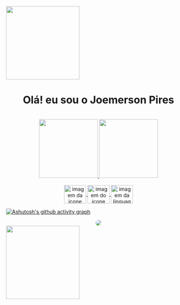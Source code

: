 ###

<img align="center" height="200" wudth=160em src="https://capsule-render.vercel.app/api?type=waving&color=1E90F8&height=120&section=header"/>

 <h1  align="center" >Olá! eu sou o Joemerson Pires</h1>

<div align="center" style="display: inline_block"><br>
  <a href="https://github.com/joemersonpires">
  <img height="160em" src="https://github-readme-stats.vercel.app/api?username=joemersonpires&show_icons=true&theme=radical&include_all_commits=true&count_private=true"/>
  <img height="160em" src="https://github-readme-stats.vercel.app/api/top-langs/?username=joemersonpires&layout=compact&langs_count=7&theme=radical"/>
</div>
 <div align="center" style="display: inline_block"><br>
<img align="center" height="50" width="60" src="https://comofazerumsite.com/imagens/HTML5.png" alt="imagem da icone html5">
<img align="center" height="50" width="60" src="https://cdn.iconscout.com/icon/free/png-256/css3-2038878-1720091.png" alt="imagem do icone css">
<img align="center" height="50" width="60" src="https://cdn.iconscout.com/icon/free/png-256/javascript-2038874-1720087.png" alt="imagem da linguagem em JavaScript">
</div>



[![Ashutosh's github activity graph](https://github-readme-activity-graph.cyclic.app/graph?username=joemersonpires&bg_color=0d1117&color=4c7b9e&line=0876dd&point=050df5&area=true&hide_border=true)](https://github.com/ashutosh00710/github-readme-activity-graph)
 
<div align="center">
 <a href="https://www.linkedin.com/in/joemerson-pires-0089a3250" target="_blank"><img src="https://img.shields.io/badge/-linkedIn-%230077B5?style=for-the-badge&logo=linkedin&logoColor=white" style="border-radius: 30px" target="_blank" align="center"></a>
 </div>


<img align="center" height="200" wudth=160em src="https://capsule-render.vercel.app/api?type=waving&color=1E90F8&height=120&section=footer"/>
